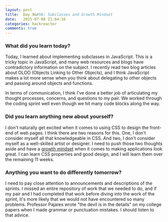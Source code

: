 ```yaml
---
layout: post
title:  Day 9&#58; Subclasses and Growth Mindset
date:   2015-07-08 21:04:16
categories: hackreactor
comments: true
---
```


### What did you learn today?

Today, I learned about implementing subclasses in JavaScript. This is a tricky topic in JavaScript, and many web resources and blogs have contradictory information on the subject. I recently read two blog articles about OLOO (Objects Linking to Other Objects), and I think JavaScript makes a lot more sense when you think about delegating to other objects and passing around objects and functions.

In terms of communication, I think I've done a better job of articulating my thought processes, concerns, and questions to my pair. We worked through the coding sprint well even though we hit many code blocks along the way.

### Did you learn anything new about yourself?

I don't naturally get excited when it comes to using CSS to design the front-end of web pages. I think there are two reasons for this. One, I don't consider myself all that knowledgeable in CSS. And two, I don't consider myself as a well-skilled artist or designer. I need to push those two thoughts aside and have a [growth mindset](https://en.wikipedia.org/wiki/Carol_Dweck) when it comes to making applications look great. I can learn CSS properties and good design, and I will learn them over the remaining 11 weeks.

### Anything you want to do differently tomorrow?

I need to pay close attention to announcements and descriptions of the sprints. I missed an entire repository of work that we needed to do, and if my pair and I had completed that work before diving into the work of the sprint, it's more likely that we would not have encountered so many problems. Professor Pajares wrote "the devil is in the details" on my college papers when I made grammar or punctuation mistakes. I should listen to that advice.
